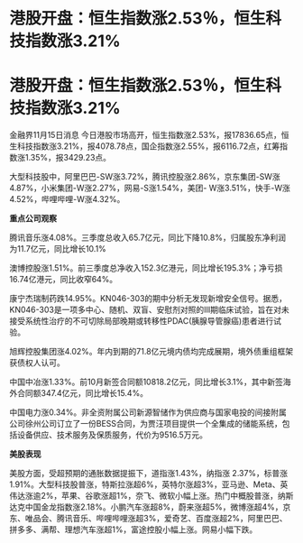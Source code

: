 # 港股开盘：恒生指数涨2.53％，恒生科技指数涨3.21%

# 港股开盘：恒生指数涨2.53％，恒生科技指数涨3.21%

金融界11月15日消息
今日港股市场高开，恒生指数涨2.53%，报17836.65点，恒生科技指数涨3.21%，报4078.78点，国企指数涨2.55%，报6116.72点，红筹指数涨1.35%，报3429.23点。

大型科技股中，阿里巴巴-SW涨3.72%，腾讯控股涨2.86%，京东集团-SW涨4.87%，小米集团-W涨2.27%，网易-S涨1.54%，美团-
W涨3.51%，快手-W涨4.52%，哔哩哔哩-W涨4.32%。

**重点公司观察**

腾讯音乐涨4.08%。三季度总收入65.7亿元，同比下降10.8%，归属股东净利润为11.7亿元，同比增长10.1%

澳博控股涨1.51%。前三季度总净收入152.3亿港元，同比增长195.3%；净亏损16.74亿港元，同比收窄64%。

康宁杰瑞制药跌14.95%。KN046-303的期中分析无发现新增安全信号。据悉，KN046-303是一项多中心、随机、双盲、安慰剂对照的III期临床试验，旨在对未接受系统性治疗的不可切除局部晚期或转移性PDAC(胰腺导管腺癌)患者进行试验。

旭辉控股集团涨4.02%。年内到期的71.8亿元境内债均完成展期，境外债重组框架获债权人认可。

中国中冶涨1.33%。前10月新签合同额10818.2亿元，同比增长3.1%，其中新签海外合同额347.4亿元，同比增长15.4%。

中国电力涨0.34%。非全资附属公司新源智储作为供应商与国家电投的间接附属公司徐州公司订立了一份BESS合同，为贾汪项目提供一个全集成的储能系统，包括设备供应、技术服务及保质服务，代价为9516.5万元。

**美股表现**

美股方面，受超预期的通胀数据提振下，道指涨1.43%，纳指涨 2.37%，标普涨
1.91%。大型科技股普涨，特斯拉涨超6%，英特尔涨超3%，亚马逊、Meta、英伟达涨逾2%，苹果、谷歌涨超1%，奈飞、微软小幅上涨。热门中概股普涨，纳斯达克中国金龙指数涨2.18%。小鹏汽车涨超8%，蔚来涨超5%，微博涨超4%，京东、唯品会、腾讯音乐、哔哩哔哩涨超3%，爱奇艺、百度涨超2%，阿里巴巴、拼多多、满帮、理想汽车涨超1%，富途控股小幅上涨。网易小幅下跌。

